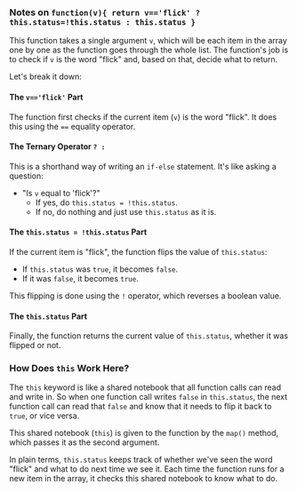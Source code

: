 ### Notes on `function(v){ return v=='flick' ? this.status=!this.status : this.status }`

This function takes a single argument `v`, which will be each item in the array one by one as the function goes through the whole list. The function's job is to check if `v` is the word "flick" and, based on that, decide what to return. 

Let's break it down:

#### The `v=='flick'` Part

The function first checks if the current item (`v`) is the word "flick". It does this using the `==` equality operator.

#### The Ternary Operator `? :`

This is a shorthand way of writing an `if-else` statement. It's like asking a question: 
- "Is `v` equal to 'flick'?" 
  - If yes, do `this.status = !this.status`.
  - If no, do nothing and just use `this.status` as it is.

#### The `this.status = !this.status` Part

If the current item is "flick", the function flips the value of `this.status`:
- If `this.status` was `true`, it becomes `false`.
- If it was `false`, it becomes `true`.

This flipping is done using the `!` operator, which reverses a boolean value.

#### The `this.status` Part

Finally, the function returns the current value of `this.status`, whether it was flipped or not.

### How Does `this` Work Here?

The `this` keyword is like a shared notebook that all function calls can read and write in. So when one function call writes `false` in `this.status`, the next function call can read that `false` and know that it needs to flip it back to `true`, or vice versa.

This shared notebook (`this`) is given to the function by the `map()` method, which passes it as the second argument.

In plain terms, `this.status` keeps track of whether we've seen the word "flick" and what to do next time we see it. Each time the function runs for a new item in the array, it checks this shared notebook to know what to do.